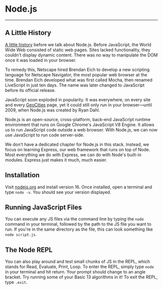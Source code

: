 # Node.js
---
## A Little History

[A little history](https://auth0.com/blog/a-brief-history-of-javascript/) before we talk about Node.js. Before JavaScript, the World Wide Web consisted of static web pages. Sites lacked functionality, they couldn't display dynamic content. There was no way to manipulate the DOM once it was loaded in your browser.

To remedy this, Netscape hired Brendan Eich to develop a new scripting language for Netscape Navigator, the most popular web browser at the time. Brendan Eich developed what was first called Mocha, then renamed LiveScript in just ten days. The name was later changed to JavaScript before its official release.

JavaScript soon exploded in popularity. It was everywhere, on every site and every [GeoCities](./assets/geocities.jpeg) page, yet it could still only run in your browser—until 2009, when Node.js was created by Ryan Dahl.

Node.js is an open-source, cross-platform, back-end JavaScript runtime environment that runs on Google Chrome's JavaScript V8 Engine. It allows us to run JavaScript code outside a web browser. With Node.js, we can now use JavaScript to run code server-side.

We don't have a dedicated chapter for Node.js in this stack. Instead, we focus on learning Express, our web framework that runs on top of Node. Most everything we do with Express, we can do with Node's built-in modules. Express just makes it much, much easier.

## Installation

Visit [nodejs.org](https://nodejs.org/en/) and install version 16. Once installed, open a terminal and type `node -v`. You should see your version displayed.

## Running JavaScript Files

You can execute any JS files via the command line by typing the `node` command in your terminal, followed by the path to the JS file you want to run. If you're in the same directory as the file, this can look something like `node script.js`.

## The Node REPL

You can also play around and test small chunks of JS in the REPL, which stands for Read, Evaluate, Print, Loop. To enter the REPL, simply type `node` in your terminal and hit return. Your prompt should change to an angle bracket. Try running some of your Basic 13 algorithms in it! To exit the REPL, type `.exit`.